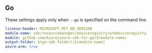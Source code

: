 ## Go

These settings apply only when `--go` is specified on the command line.

``` yaml $(go) && $(track2)
license-header: MICROSOFT_MIT_NO_VERSION
module-name: sdk/resourcemanager/deviceregistry/armdeviceregistry
module: github.com/Azure/azure-sdk-for-go/$(module-name)
output-folder: $(go-sdk-folder)/$(module-name)
azure-arm: true
```
